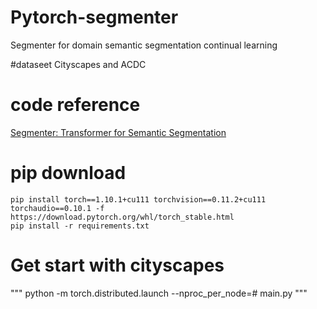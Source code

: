 # Pytorch-segmenter
Segmenter for domain semantic segmentation continual learning 

#dataseet
Cityscapes and ACDC

# code reference
[Segmenter: Transformer for Semantic Segmentation](https://github.com/rstrudel/segmenter/tree/master)

# pip download
```
pip install torch==1.10.1+cu111 torchvision==0.11.2+cu111 torchaudio==0.10.1 -f https://download.pytorch.org/whl/torch_stable.html
pip install -r requirements.txt
```

# Get start with cityscapes
"""
python -m torch.distributed.launch --nproc_per_node=#   main.py
"""
